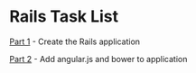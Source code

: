Rails Task List
====

[Part 1](https://medium.com/@jasonshark/ruby-on-rails-introduction-for-the-total-n00b-fdc1a7f6567e#.bfte8gwl7) - Create the Rails application

[Part 2](https://medium.com/@jasonshark/add-angular-js-to-ruby-on-rails-app-8be2104e1238#.3n55nwow4) - Add angular.js and bower to application
